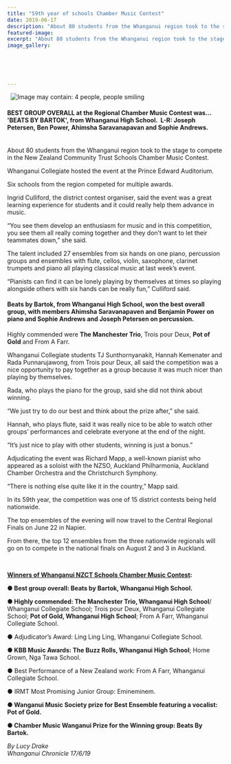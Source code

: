 ```yaml
---
title: "59th year of schools Chamber Music Contest"
date: 2019-06-17
description: "About 80 students from the Whanganui region took to the stage to compete in the NZCT Schools Chamber Music Contest..."
featured-image: 
excerpt: "About 80 students from the Whanganui region took to the stage to compete in the NZCT Schools Chamber Music Contest."
image_gallery:
	
	
	
	
	
---
```


<p>&nbsp;&nbsp;<img src="https://scontent-syd2-1.xx.fbcdn.net/v/t1.0-9/64744339_2263229387059560_661104589088489472_n.jpg?_nc_cat=108&amp;_nc_ht=scontent-syd2-1.xx&amp;oh=84e97de48a92798724ec01b57f6b2573&amp;oe=5D870638" alt="Image may contain: 4 people, people smiling" /></p>
<h4 data-bind="text: $data"><span>BEST GROUP OVERALL at the Regional Chamber Music Contest was... 'BEATS BY BARTOK', from Whanganui High School.&nbsp; L-R: <span>Joseph Petersen,&nbsp;<span>Ben Power,&nbsp;</span></span><span>Ahimsha Saravanapavan and Sophie Andrews.</span></span></h4>
<p data-bind="text: $data"><br />About 80 students from the Whanganui region took to the stage to compete in the New Zealand Community Trust Schools Chamber Music Contest.</p>
<p data-bind="text: $data">Whanganui Collegiate hosted the event at the Prince Edward Auditorium.</p>
<p data-bind="text: $data">Six schools from the region competed for multiple awards.</p>
<p data-bind="text: $data">Ingrid Culliford, the district contest organiser, said the event was a great learning experience for students and it could really help them advance in music.</p>
<p data-bind="text: $data">&ldquo;You see them develop an enthusiasm for music and in this competition, you see them all really coming together and they don&rsquo;t want to let their teammates down,&rdquo; she said.</p>
<p data-bind="text: $data">The talent included 27 ensembles from six hands on one piano, percussion groups and ensembles with flute, cellos, violin, saxophone, clarinet trumpets and piano all playing classical music at last week&rsquo;s event.</p>
<p data-bind="text: $data">&ldquo;Pianists can find it can be lonely playing by themselves at times so playing alongside others with six hands can be really fun,&rdquo; Culliford said.</p>
<h4 data-bind="text: $data"><strong>Beats by Bartok, from Whanganui High School, won the best overall group, with members Ahimsha Saravanapaven and Benjamin Power on piano and Sophie Andrews and Joseph Petersen on percussion.</strong></h4>
<p data-bind="text: $data">Highly commended were <strong>The Manchester Trio</strong>, Trois pour Deux, <strong>Pot of Gold</strong> and From A Farr.</p>
<p data-bind="text: $data">Whanganui Collegiate students TJ Sunthornyanakit, Hannah Kemenater and Rada Punnarujawong, from Trois pour Deux, all said the competition was a nice opportunity to pay together as a group because it was much nicer than playing by themselves.</p>
<p data-bind="text: $data">Rada, who plays the piano for the group, said she did not think about winning.</p>
<p data-bind="text: $data">&ldquo;We just try to do our best and think about the prize after,&rdquo; she said.</p>
<p data-bind="text: $data">Hannah, who plays flute, said it was really nice to be able to watch other groups&rsquo; performances and celebrate everyone at the end of the night.</p>
<p data-bind="text: $data">&ldquo;It&rsquo;s just nice to play with other students, winning is just a bonus.&rdquo;</p>
<p data-bind="text: $data">Adjudicating the event was Richard Mapp, a well-known pianist who appeared as a soloist with the NZSO, Auckland Philharmonia, Auckland Chamber Orchestra and the Christchurch Symphony.</p>
<p data-bind="text: $data">&ldquo;There is nothing else quite like it in the country,&rdquo; Mapp said.</p>
<p data-bind="text: $data">In its 59th year, the competition was one of 15 district contests being held nationwide.</p>
<p data-bind="text: $data">The top ensembles of the evening will now travel to the Central Regional Finals on June 22 in Napier.</p>
<p data-bind="text: $data">From there, the top 12 ensembles from the three nationwide regionals will go on to compete in the national finals on August 2 and 3 in Auckland.</p>
<p data-bind="text: $data">&nbsp;</p>
<p><strong><span style="text-decoration: underline;">Winners of Whanganui NZCT Schools Chamber Music Contest</span>:</strong></p>
<p data-bind="text: $data"><strong>● Best group overall: Beats by Bartok, Whanganui High School.</strong></p>
<p data-bind="text: $data"><strong>● Highly commended: The Manchester Trio, Whanganui High School</strong>/ Whanganui Collegiate School; Trois pour Deux, Whanganui Collegiate School; <strong>Pot of Gold, Whanganui High School</strong>; From A Farr, Whanganui Collegiate School.</p>
<p data-bind="text: $data">● Adjudicator&rsquo;s Award: Ling Ling Ling, Whanganui Collegiate School.</p>
<p data-bind="text: $data"><strong>● KBB Music Awards: The Buzz Rolls, Whanganui High School</strong>; Home Grown, Nga Tawa School.</p>
<p data-bind="text: $data">● Best Performance of a New Zealand work: From A Farr, Whanganui Collegiate School.</p>
<p data-bind="text: $data">● IRMT Most Promising Junior Group: Emineminem.</p>
<p data-bind="text: $data"><strong>● Wanganui Music Society prize for Best Ensemble featuring a vocalist: Pot of Gold.</strong></p>
<p data-bind="text: $data"><strong>● Chamber Music Wanganui Prize for the Winning group: Beats By Bartok.</strong>&nbsp;</p>
<p><em>By Lucy Drake</em><br /><em>Whanganui Chronicle 17/6/19</em></p>

